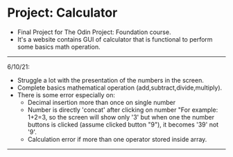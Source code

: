 # Project: Calculator

* Final Project for The Odin Project: Foundation course.
* It's a website contains GUI of calculator that is functional to perform some basics math operation.

---
6/10/21:
* Struggle a lot with the presentation of the numbers in the screen.
* Complete basics mathematical operation (add,subtract,divide,multiply).
* There is some error especially on:
    * Decimal insertion more than once on single number
    * Number is directly 'concat' after clicking on number "For example: 1+2=3, so the screen will show only '3' but when one the number buttons is clicked (assume clicked button "9"), it becomes '39' not '9'.
    * Calculation error if more than one operator stored inside array.
---
